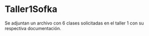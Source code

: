 # Taller1Sofka
Se adjuntan un archivo con 6 clases solicitadas en el taller 1 con su respectiva documentación.
